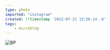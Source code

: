 ```yaml
---
type: photo
imported: "instagram"
created: !!timestamp '2012-07-21 13:56:14 -8'
tags:
    - microblog
---
```

![BP](/media/images/photos/2012/07/c7f3e8fcefbb575de5ec44fb8f6a47ba.jpg)

